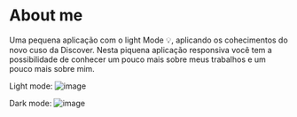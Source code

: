 # About me
Uma pequena aplicação com o light Mode 💡, aplicando os cohecimentos do novo cuso da Discover.
Nesta piquena aplicação responsiva você tem a possibilidade de conhecer um pouco mais sobre 
meus trabalhos e um pouco mais sobre mim.

Light mode:
![image](https://github.com/marckosalks/For-me/assets/84982384/ac2ede9f-c2e5-481c-923f-0434cd8e7f6d)

Dark mode:
![image](https://github.com/marckosalks/For-me/assets/84982384/360709bd-30a3-42f7-8c50-ac099387ec91)
